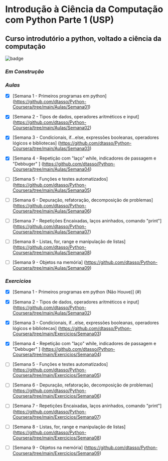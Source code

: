 # Introdução à Ciência da Computação com Python Parte 1 (USP)

## Curso introdutório a python, voltado a ciência da computação

![badge](https://img.shields.io/pypi/pyversions/p)

### _Em Construção_ 

### *_Aulas_*

- [x] [Semana 1 - Primeiros programas em python] (https://github.com/dtasso/Python-Coursera/tree/main/Aulas/Semana01)

- [x] [Semana 2 - Tipos de dados, operadores aritméticos e input] (https://github.com/dtasso/Python-Coursera/tree/main/Aulas/Semana02)

- [x] [Semana 3 - Condicionais, if...else, expressões booleanas, operadores lógicos e bibliotecas] (https://github.com/dtasso/Python-Coursera/tree/main/Aulas/Semana03)

- [x] [Semana 4 - Repetição com "laço" while, indicadores de passagem e "Debbuger" ] (https://github.com/dtasso/Python-Coursera/tree/main/Aulas/Semana04)

- [ ] [Semana 5 - Funções e testes automatizados] (https://github.com/dtasso/Python-Coursera/tree/main/Aulas/Semana05)

- [ ] [Semana 6 - Depuração, refatoração, decomposição de problemas] (https://github.com/dtasso/Python-Coursera/tree/main/Aulas/Semana06)

- [ ] [Semana 7 - Repetições Encaixadas, laços aninhados, comando "print"] (https://github.com/dtasso/Python-Coursera/tree/main/Aulas/Semana07)

- [ ] [Semana 8 - Listas, for, range e manipulação de listas] (https://github.com/dtasso/Python-Coursera/tree/main/Aulas/Semana08)

- [ ] [Semana 9 - Objetos na memória] (https://github.com/dtasso/Python-Coursera/tree/main/Aulas/Semana09)

### *_Exercicios_*

- [x] [Semana 1 - Primeiros programas em python (Não Houve)] (#)

- [x] [Semana 2 - Tipos de dados, operadores aritméticos e input] (https://github.com/dtasso/Python-Coursera/tree/main/Aulas/Semana02)

- [x] [Semana 3 - Condicionais, if...else, expressões booleanas, operadores lógicos e bibliotecas] (https://github.com/dtasso/Python-Coursera/tree/main/Exercicios/Semana03)

- [x] [Semana 4 - Repetição com "laço" while, indicadores de passagem e "Debbuger" ] (https://github.com/dtasso/Python-Coursera/tree/main/Exercicios/Semana04)

- [ ] [Semana 5 - Funções e testes automatizados] (https://github.com/dtasso/Python-Coursera/tree/main/Exercicios/Semana05)

- [ ] [Semana 6 - Depuração, refatoração, decomposição de problemas] (https://github.com/dtasso/Python-Coursera/tree/main/Exercicios/Semana06)

- [ ] [Semana 7 - Repetições Encaixadas, laços aninhados, comando "print"] (https://github.com/dtasso/Python-Coursera/tree/main/Exercicios/Semana07)

- [ ] [Semana 8 - Listas, for, range e manipulação de listas] (https://github.com/dtasso/Python-Coursera/tree/main/Exercicios/Semana08)

- [ ] [Semana 9 - Objetos na memória] (https://github.com/dtasso/Python-Coursera/tree/main/Exercicios/Semana09)
